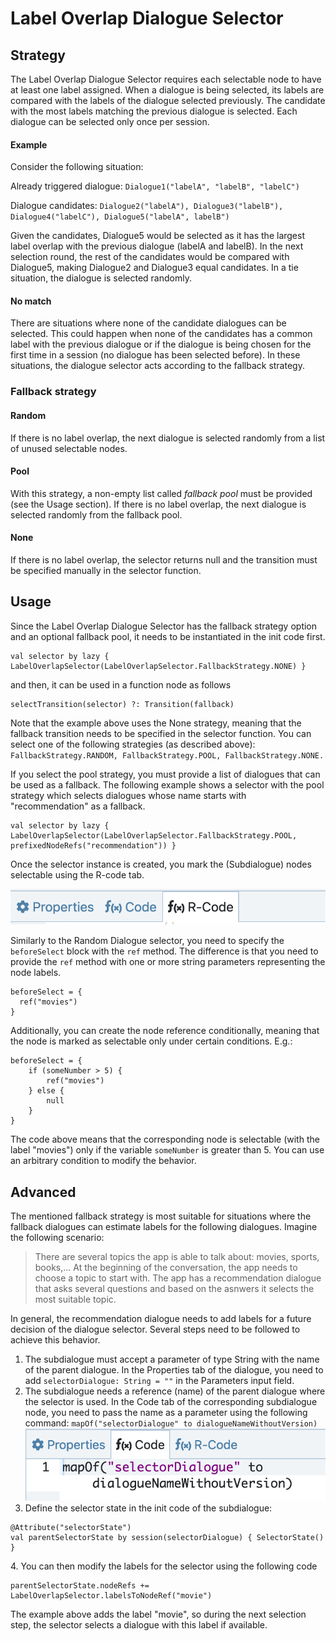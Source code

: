 # Label Overlap Dialogue Selector

## Strategy

The Label Overlap Dialogue Selector requires each selectable node to have at least one label assigned. When a dialogue is being selected, its labels are compared with the labels of the dialogue selected previously. The candidate with the most labels matching the previous dialogue is selected. Each dialogue can be selected only once per session.

#### Example

Consider the following situation:

Already triggered dialogue: `Dialogue1("labelA", "labelB", "labelC")`

Dialogue candidates: `Dialogue2("labelA"), Dialogue3("labelB"), Dialogue4("labelC"), Dialogue5("labelA", labelB")`

Given the candidates, Dialogue5 would be selected as it has the largest label overlap with the previous dialogue (labelA and labelB). In the next selection round, the rest of the candidates would be compared with Dialogue5, making Dialogue2 and Dialogue3 equal candidates. In a tie situation, the dialogue is selected randomly.

#### No match

There are situations where none of the candidate dialogues can be selected. This could happen when none of the candidates has a common label with the previous dialogue or if the dialogue is being chosen for the first time in a session (no dialogue has been selected before). In these situations, the dialogue selector acts according to the fallback strategy.

### Fallback strategy

#### Random

If there is no label overlap, the next dialogue is selected randomly from a list of unused selectable nodes.

#### Pool

With this strategy, a non-empty list called _fallback pool_ must be provided (see the Usage section). If there is no label overlap, the next dialogue is selected randomly from the fallback pool.

#### None

If there is no label overlap, the selector returns null and the transition must be specified manually in the selector function.

## Usage

Since the Label Overlap Dialogue Selector has the fallback strategy option and an optional fallback pool, it needs to be instantiated in the init code first.

```
val selector by lazy { LabelOverlapSelector(LabelOverlapSelector.FallbackStrategy.NONE) }
```

and then, it can be used in a function node as follows

```
selectTransition(selector) ?: Transition(fallback)
```

Note that the example above uses the None strategy, meaning that the fallback transition needs to be specified in the selector function. You can select one of the following strategies (as described above): `FallbackStrategy.RANDOM, FallbackStrategy.POOL, FallbackStrategy.NONE.`

If you select the pool strategy, you must provide a list of dialogues that can be used as a fallback. The following example shows a selector with the pool strategy which selects dialogues whose name starts with "recommendation" as a fallback.

```
val selector by lazy { LabelOverlapSelector(LabelOverlapSelector.FallbackStrategy.POOL, prefixedNodeRefs("recommendation")) }
```

Once the selector instance is created, you mark the (Subdialogue) nodes selectable using the R-code tab.

![](<../../../.gitbook/assets/image (15) (1).png>)

Similarly to the Random Dialogue selector, you need to specify the `beforeSelect` block with the `ref` method. The difference is that you need to provide the `ref` method with one or more string parameters representing the node labels.

```
beforeSelect = { 
  ref("movies")
}
```

Additionally, you can create the node reference conditionally, meaning that the node is marked as selectable only under certain conditions. E.g.:

```
beforeSelect = {
    if (someNumber > 5) {
        ref("movies")
    } else {
        null
    }
}
```

The code above means that the corresponding node is selectable (with the label "movies") only if the variable `someNumber` is greater than 5. You can use an arbitrary condition to modify the behavior.

## Advanced

The mentioned fallback strategy is most suitable for situations where the fallback dialogues can estimate labels for the following dialogues. Imagine the following scenario:

> There are several topics the app is able to talk about: movies, sports, books,... At the beginning of the conversation, the app needs to choose a topic to start with. The app has a recommendation dialogue that asks several questions and based on the asnwers it selects the most suitable topic.

In general, the recommendation dialogue needs to add labels for a future decision of the dialogue selector. Several steps need to be followed to achieve this behavior.

1. The subdialogue must accept a parameter of type String with the name of the parent dialogue. In the Properties tab of the dialogue, you need to add `selectorDialogue: String = ""` in the Parameters input field.
2. The subdialogue needs a reference (name) of the parent dialogue where the selector is used. In the Code tab of the corresponding subdialogue node, you need to pass the name as a parameter using the following command: `mapOf("selectorDialogue" to dialogueNameWithoutVersion)`  ![](<../../../.gitbook/assets/image (16) (1).png>)                             &#x20;
3. Define the selector state in the init code of the subdialogue:                                                        &#x20;

```
@Attribute("selectorState")
val parentSelectorState by session(selectorDialogue) { SelectorState() }
```

&#x20;4\.  You can then modify the labels for the selector using the following code

```
parentSelectorState.nodeRefs += LabelOverlapSelector.labelsToNodeRef("movie")
```

The example above adds the label "movie", so during the next selection step, the selector selects a dialogue with this label if available.
